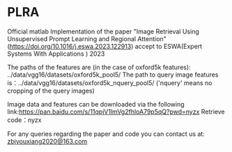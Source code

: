 # PLRA
Official matlab Implementation of the paper "Image Retrieval Using Unsupervised Prompt Learning and Regional Attention" (https://doi.org/10.1016/j.eswa.2023.122913) accept to ESWA(Expert Systems With Applications ) 2023

The paths of the features are (in the case of oxford5k features): ../data/vgg16/datasets/oxford5k_pool5/ The path to query image features is：../data/vgg16/datasets/oxford5k_nquery_pool5/ ('nquery' means no cropping of the query images)

Image data and features can be downloaded via the following link:https://pan.baidu.com/s/11qpjV1lmVg2fhloA79p5qQ?pwd=nyzx Retrieve code：nyzx 

For any queries regarding the paper and code you can contact us at: zbjyouxiang2020@163.com
